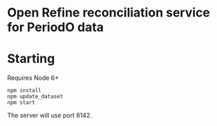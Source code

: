 # Open Refine reconciliation service for PeriodO data


# Starting
Requires Node 6+

```
npm install
npm update_dataset
npm start
```

The server will use port 8142.
